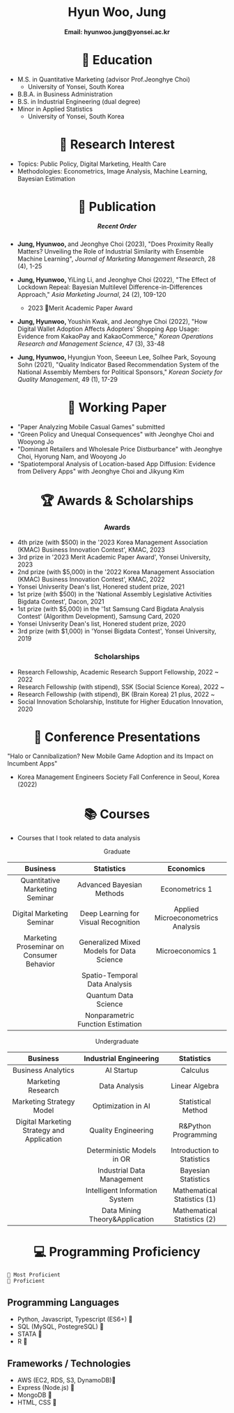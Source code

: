 <h1 align="center"><strong>Hyun Woo, Jung</strong></h1>

<h4 align="center">Email: hyunwoo.jung@yonsei.ac.kr </h4>


# <h1 align="center"> 🏫 Education </h1>
- M.S. in Quantitative Marketing (advisor Prof.Jeonghye Choi)
  - University of Yonsei, South Korea
- B.B.A. in Business Administration
- B.S. in Industrial Engineering (dual degree)
- Minor in Applied Statistics
  - University of Yonsei, South Korea

# <h1 align="center"> 🔎 Research Interest </h1>
- Topics: Public Policy, Digital Marketing, Health Care
- Methodologies: Econometrics, Image Analysis, Machine Learning, Bayesian Estimation

# <h1 align="center"> 📝 Publication </h1>
<h5 align="center"> Recent Order </h5>

- <b> Jung, Hyunwoo, </b> and Jeonghye Choi (2023), "Does Proximity Really Matters? Unveiling the Role of Industrial Similarity with Ensemble Machine Learning", *Journal of Marketing Management Research*, 28 (4), 1-25 <br>

- <b> Jung, Hyunwoo, </b> YiLing Li, and Jeonghye Choi (2022), "The Effect of Lockdown Repeal: Bayesian Multilevel Difference-in-Differences Approach," *Asia Marketing Journal*, 24 (2), 109-120 <br>

  - 2023 Merit Academic Paper Award

- <b> Jung, Hyunwoo, </b> Youshin Kwak, and Jeonghye Choi (2022), "How Digital Wallet Adoption Affects Adopters' Shopping App Usage: Evidence from KakaoPay and KakaoCommerce," *Korean Operations Research and Management Science*, 47 (3), 33-48 <br>

- <b> Jung, Hyunwoo, </b> Hyungjun Yoon, Seeeun Lee, Solhee Park, Soyoung Sohn (2021), "Quality Indicator Based Recommendation System of the National Assembly Members for Political Sponsors," *Korean Society for Quality Management*, 49 (1), 17-29 <br>

# <h1 align="center"> 📝 Working Paper</h1>
- "Paper Analyzing  Mobile Casual Games" submitted
- "Green Policy and Unequal Consequences" with Jeonghye Choi and Wooyong Jo
- "Dominant Retailers and Wholesale Price Distburbance" with Jeonghye Choi, Hyorung Nam, and Wooyong Jo
- "Spatiotemporal Analysis of Location-based App Diffusion: Evidence from Delivery Apps" with Jeonghye Choi and Jikyung Kim


# <h1 align="center"> 🏆 Awards & Scholarships </h1>

<h3 align="center"> Awards </h3>

- 4th prize (with $500) in the '2023 Korea Management Association (KMAC) Business Innovation Contest', KMAC, 2023
- 3rd prize in '2023 Merit Academic Paper Award', Yonsei University, 2023
- 2nd prize (with $5,000) in the '2022 Korea Management Association (KMAC) Business Innovation Contest', KMAC, 2022
- Yonsei Univserity Dean's list, Honered student prize, 2021
- 1st prize (with $500) in the 'National Assembly Legislative Activities Bigdata Contest', Dacon, 2021
- 1st prize (with $5,000) in the '1st Samsung Card Bigdata Analysis Contest' (Algorithm Development), Samsung Card, 2020
- Yonsei Univserity Dean's list, Honered student prize, 2020
- 3rd prize (with $1,000) in 'Yonsei Bigdata Contest', Yonsei University, 2019

<h3 align="center"> Scholarships </h3>

- Research Fellowship, Academic Research Support Fellowship, 2022 ~ 2022
- Research Fellowship (with stipend), SSK (Social Science Korea), 2022 ~
- Research Fellowship (with stipend), BK (Brain Korea) 21 plus, 2022 ~
- Social Innovation Scholarship, Institute for Higher Education Innovation, 2020

# <h1 align="center"> 🎤 Conference Presentations </h1>

"Halo or Cannibalization? New Mobile Game Adoption and its Impact on Incumbent Apps"
- Korea Management Engineers Society Fall Conference in Seoul, Korea (2022)

# <h1 align="center"> 📚 Courses </h1>
- Courses that I took related to data analysis


<div align="center">

Graduate

|Business|Statistics|Economics|
|:--:|:--:|:--:|
|Quantitative Marketing Seminar|Advanced Bayesian Methods|Econometrics 1|
|Digital Marketing Seminar|Deep Learning for Visual Recognition|Applied Microeconometrics Analysis|
|Marketing Proseminar on Consumer Behavior|Generalized Mixed Models for Data Science|Microeconomics 1|
||Spatio-Temporal Data Analysis||
||Quantum Data Science||
||Nonparametric Function Estimation||

</div>

<div align="center">


Undergraduate

|Business| Industrial Engineering|Statistics|
|:--:|:--:|:--:|
|Business Analytics|AI Startup|Calculus|
|Marketing Research|Data Analysis|Linear Algebra|
|Marketing Strategy Model|Optimization in AI|Statistical Method|
|Digital Marketing Strategy and Application|Quality Engineering|R&Python Programming|
||Deterministic Models in OR|Introduction to Statistics|
||Industrial Data Management|Bayesian Statistics|
||Intelligent Information System|Mathematical Statistics (1)|
||Data Mining Theory&Application|Mathematical Statistics (2)|

</div>

# <h1 align="center"> 💻 Programming Proficiency </h1>
```
🥇 Most Proficient
🥈 Proficient
```

## Programming Languages
- Python, Javascript, Typescript (ES6+) 🥇
- SQL (MySQL, PostegreSQL) 🥇
- STATA 🥇
- R 🥇


## Frameworks / Technologies
- AWS (EC2, RDS, S3, DynamoDB)🥇
- Express (Node.js) 🥇
- MongoDB 🥈
- HTML, CSS 🥈
